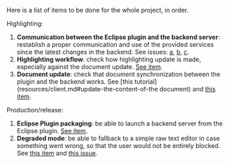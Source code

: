 Here is a list of items to be done for the whole project, in order.

Highlighting:

1. __Communication between the Eclipse plugin and the backend server__: restablish a proper communication and use of the provided services since the latest changes in the backend. See issues: [a](src/poc/README.md#alignment-with-the-latest-backend-implementation), [b](src/poc/document/README.md#alignment-with-the-latest-backend-implementation), [c](src/poc/editors/README.md#alignment-with-the-latest-backend-implementation).
1. __Highlighting workflow__: check how highlighting update is made, especially against the document update. [See item](src/poc/editors/README.md#highlighting).
1. __Document update__: check that document synchronization between the plugin and the backend works. See [this tutorial](resources/client.md#update-the-content-of-the document) and [this item](ultimate-poc/src/poc/document/README.md#update).

Production/release:

1. __Eclipse Plugin packaging__: be able to launch a backend server from the Eclipse plugin. [See item](README.md#backend-packaging).
1. __Degraded mode__: be able to fallback to a simple raw text editor in case something went wrong, so that the user would not be entirely blocked. See [this item](src/poc/README.md#degraded-mode) and [this issue](src/README.md#fallback-when-backend-launch-failed).
